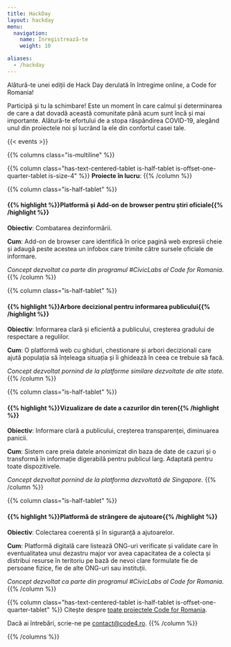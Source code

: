```yaml
---
title: HackDay
layout: hackday
menu:
  navigation:
    name: Înregistrează-te
    weight: 10

aliases:
  - /hackday
---
```


Alătură-te unei ediții de Hack Day derulată în întregime online, a Code for Romania!

Participă și tu la schimbare! Este un moment în care calmul și determinarea de care a dat dovadă această comunitate până acum sunt încă și mai importante. Alătură-te efortului de a stopa răspândirea COVID-19, alegând unul din proiectele noi și lucrând la ele din confortul casei tale. 

{{< events >}}

{{% columns class="is-multiline" %}}

{{% column class="has-text-centered-tablet is-half-tablet is-offset-one-quarter-tablet is-size-4" %}}
**Proiecte în lucru**:
{{% /column %}}

{{% column class="is-half-tablet" %}}
#### {{% highlight %}}Platformă și Add-on de browser pentru știri oficiale{{% /highlight %}}

**Obiectiv**: Combatarea dezinformării.

**Cum**: Add-on de browser care identifică în orice pagină web expresii cheie și adaugă peste acestea un infobox care trimite către sursele oficiale de informare.

*Concept dezvoltat ca parte din programul #CivicLabs al Code for Romania.*
{{% /column %}}

{{% column class="is-half-tablet" %}}
#### {{% highlight %}}Arbore decizional pentru informarea publicului{{% /highlight %}}

**Obiectiv**: Informarea clară și eficientă a publicului, creșterea gradului de respectare a regulilor.

**Cum**: O platformă web cu ghiduri, chestionare și arbori decizionali care ajută populația să înțeleaga situația și îi ghidează în ceea ce trebuie să facă.

*Concept dezvoltat pornind de la platforme similare dezvoltate de alte state.*
{{% /column %}}

{{% column class="is-half-tablet" %}}
#### {{% highlight %}}Vizualizare de date a cazurilor din teren{{% /highlight %}}

**Obiectiv**: Informare clară a publicului, creșterea transparenței, diminuarea panicii.

**Cum**: Sistem care preia datele anonimizat din baza de date de cazuri și o transformă în informație digerabilă pentru publicul larg. Adaptată pentru toate dispozitivele.

*Concept dezvoltat pornind de la platforma dezvoltată de Singapore.*
{{% /column %}}

{{% column class="is-half-tablet" %}}
#### {{% highlight %}}Platformă de strângere de ajutoare{{% /highlight %}}

**Obiectiv**: Colectarea coerentă și în siguranță a ajutoarelor.

**Cum**: Platformă digitală care listează ONG-uri verificate și validate care în eventualitatea unui dezastru major vor avea capacitatea de a colecta și distribui resurse în teritoriu pe bază de nevoi clare formulate fie de persoane fizice, fie de alte ONG-uri sau instituții.

*Concept dezvoltat ca parte din programul #CivicLabs al Code for Romania.*
{{% /column %}}

{{% column class="has-text-centered-tablet is-half-tablet is-offset-one-quarter-tablet" %}}
Citește despre [toate proiectele Code for Romania](https://bit.ly/2SREoGf).

Dacă ai întrebări, scrie-ne pe [contact@code4.ro](mailto:contact@code4.ro).
{{% /column %}}

{{% /columns %}}
